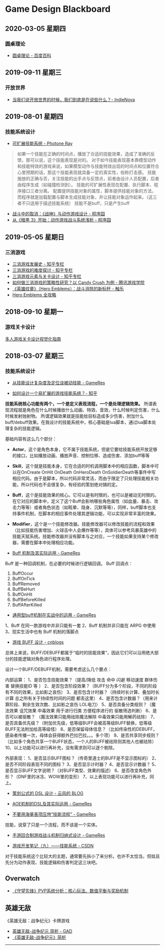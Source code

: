 # Game Design Blackboard

## 2020-03-05 星期四

### 圆桌理论

* [圆桌理论 - 百度百科](https://baike.baidu.com/item/%E5%9C%86%E6%A1%8C%E7%90%86%E8%AE%BA/6817139?fr=aladdin)

## 2019-09-11 星期三

### 开放世界

* [当我们说开放世界的时候，我们到底是在说些什么？- IndieNova](https://indienova.com/indie-game-development/what-we-talking-about-open-world-when-talking-about-it/)

## 2019-08-01 星期四

### 技能系统设计

* [可扩展技能系统 - Photone Ray](http://www.photoneray.com/ability-system/)
> 如果一个技能在正确的时间点，播放了合适的技能效果，造成了准确的反馈，那可以说，这个技能表现是对的。
> 对于如今技能表现基本靠模型动作和技能特效的游戏来说，如果模型动作与技能特效出现的时间点和位置符合心里预期的话，那这个技能表现就具备一定的真实性，俗称打击感。
> 技能施放的正确与否，关注技能的出手点与反馈点，前者由设计人员配置，后者由程序生成（如碰撞检测到）。
> 技能的可扩展性表现在配置、执行脚本、程序接口三者分离。
> 配置提供技能对象的属性，脚本提供技能对象的方法，而程序就是加载配置与脚本生成技能对象，并让技能对象运作起来。（这三者不只适用于描述技能系统）
> 技能不是buff，只是产生buff

* [战斗中的取消：《战神》与动作游戏设计 - 程序园](http://www.voidcn.com/article/p-arhkycqd-xq.html)
* [从《暗黑 3》开始：动作游戏战斗系统浅析 - 程序园](http://www.voidcn.com/article/p-cjnnfmsm-bno.html)

## 2019-05-05 星期日

### 三消游戏

* [三消游戏发展史 - 知乎专栏](https://zhuanlan.zhihu.com/p/27864676)
* [三消游戏的难度探讨 - 知乎专栏](https://zhuanlan.zhihu.com/p/28018187)
* [三消游戏元素与关卡设计 - 知乎专栏](https://zhuanlan.zhihu.com/p/28094734)
* [如何做三消游戏的策略性研究？以 Candy Crush 为例 - 腾讯游戏学院](https://gameinstitute.qq.com/community/detail/110566)
* [《英雄纹章》（Hero Emblems）：战斗消除的新标杆 - 触乐](http://www.chuapp.com/2015/01/30/122365.html)
* [Hero Emblems 全攻略](https://forum.gamer.com.tw/C.php?bsn=27690&snA=38&tnum=4)

## 2018-09-10 星期一

### 游戏关卡设计

[多人游戏关卡设计视觉化指南](http://kirozhang1997.com/2018/01/26/GameDesignGuideTrans/)

## 2018-03-07 星期三

### 技能系统设计

* [从技能设计复杂度及定位谈被动技能 - GameRes](http://bbs.gameres.com/thread_328718_1_1.html)

* [如何设计一个易扩展的游戏技能系统？- 知乎](https://www.zhihu.com/question/29545727)

**技能系统核心功能有两个，一个是定义表现流程，一个是处理逻辑效果。**
所谓表现流程就是角色在什么时候播放什么动画、特效、音效，什么时候判定伤害，什么时候发射抛射物。
所谓逻辑效果就是技能给目标造成多少伤害，附加什么buff/debuff效果。在我设计的技能系统中，核心基础是lua脚本，通过lua脚本处理复杂的技能逻辑。

基础内容有这么几个部分：

* **Actor**，这个是角色本身，它不属于技能系统，但是它要给技能系统开放足够的接口，比如播放动画、播放声音、控制位移、造成伤害、添加buff等等
* **Skill**，这个就是技能本身，它在合适的时机调用脚本中的相应函数，脚本中可以在OnCreate  OnHit  OnDeath  OnHeroDeath  OnSoldierDeath等事件中写相应代码。由于是脚本，所以代码非常灵活，而由于限定了只处理技能相关功能，所以代码也不会很复杂，有经验的策划绝对搞的定。
* **Buff**，这个是技能效果的核心。它可以是有时限的，也可以是被动无时限的。在它对应的脚本中，定义了这个Buff会影响哪些角色属性（如血量、暴击、攻击力等等）或者角色状态（如眩晕、隐身、沉默等等），同样，buff脚本也支持事件机制，在脚本的相应事件处理其逻辑功能，可以实现非常丰富的效果。
* **Modifier**，这个是一个技能修改器。技能修改器可以修改技能的流程和效果（比如技能伤害增加、火球击中人会爆炸等等），具体可以参考风暴英雄中的技能天赋系统。技能修改器并没有脚本与之对应，一个技能如果支持某个修改器，需要在脚本中处理相应功能。

* [Buff 机制及其实际运用 - GameRes](http://bbs.gameres.com/forum.php?mod=viewthread&tid=215027)

Buff 是一种回调机制，在必要的时候进行逻辑回调。
Buff 回调点：

1. BuffOccur
2. BuffOnTick
3. BuffRemoved
4. BuffBeHurt
5. BuffOnHit
6. BuffBeforeKilled
7. BuffAfterKilled

* [通用型buff机制在实战中的运用 - GameRes](http://bbs.gameres.com/thread_454153.html)

1、Buff 在同一款游戏中并非只能有一套
2、Buff 机制并非只能在 ARPG 中使用
3、现实生活中也有 Buff 机制的落脚点

* [游戏 BUFF 设计 - cnblogs](http://www.cnblogs.com/damowang/p/5799967.html)

总体上来说，BUFF/DEBUFF都属于“临时的技能效果”，因此它们可以沿用绝大部分的技能逻辑对角色进行程序处理。

设计一个BUFF/DEBUFF机制，需要考虑这么几个要点：

内部运算：
1、是否包含技能效果？（提高/降低 攻击 命中 闪避 移动速度  群体伤害 替换技能ID 等 ）
2、是否包含阶段效果？（BUFF分为多个阶段，不同的阶段有不同的效果，比如影之哀伤）
3、是否包含计时器？（持续时长计算、叠加时长计算 总之所有关于持续性时间的问题 都丢这里）
4、是否包含计数器？（用来计算阶段、剩余生效次数、比如影之哀伤 LOL电刀）
5、是否具备分类规则？（魔法效果 诅咒效果 中毒效果 用于进行归类 方便程序进行的 驱散筛选判断）
6、是否可以被驱散？ （魔法效果只能用祛除魔法解除 中毒效果只能用解药祛除）
7、是否具备优先级？（附加优先级，低等级BUFF会被高等级BUFF替换，低等级BUFF无法附加给高等级怪）
8、是否保留母体信息？（比如传染性的DEBUFF，感染者传播一次，母体会获得额外巴拉巴拉。。。多个项）
9、是否共享同步规则？（比如多个角色共享一个BUFF状态，一个人的BUFF被祛除则其他人也被祛除）
10、以上功能可以进行再补充，没有需求则可以逐个剔除。

外部表现：
1、是否显示BUFF图标？（传奇里道士的BUFF是不显示图标的）
2、是否不同阶段表现不同的图标？
3、是否显示计时器？
4、是否显示计数器？
5、是否显示BUFF文字说明？（对BUFF类型、效果的描述）
6、是否改变角色外形？（DNF里的冰冻、WOW里的变形）
7、以上表现功能可以进行再补充，同上。

* [策划公式的 DSL 设计 - 云风的 BLOG](https://blog.codingnow.com/2012/01/dev_note_8.html)
* [AOE机制的DSL及其实际运用 - GameRes](http://bbs.gameres.com/forum.php?mod=viewthread&tid=225054)

* [不要用海量表项压垮“技能流程” - GameRes](http://bbs.gameres.com/thread_229210_1_1.html)

技能，说穿了只是一个流程，而不该是一个实体。

* [手游回合制游戏战斗机制归纳式设计 - GameRes](https://bbs.gameres.com/forum.php?mod=viewthread&tid=259895)

* [游戏开发笔记（九）——技能系统 - CSDN](http://blog.csdn.net/mooke/article/details/9771545)

对于技能系统这个比较大的主题，通常要先拆小了来分析。也许不太恰当，但姑且先分为动作表现、技能逻辑和伤害判定这三块吧。

## Overwatch

* [《守望先锋》PVP系统分析：核心玩法、数值平衡与奖励机制](http://www.gameres.com/666145.html)

## 英雄无敌

《英雄无敌：战争纪元》卡牌游戏

* [英雄无敌-战争纪元 简析 - GAD](http://gad.qq.com/article/detail/38169#)
* [《英雄无敌-战争纪元》简析](http://bbs.gameres.com/thread_788641_1_1.html)

-------


